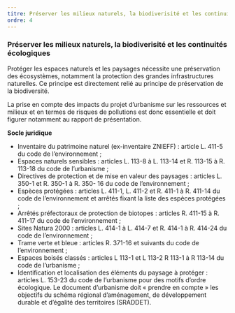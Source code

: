 ```yaml
---
titre: Préserver les milieux naturels, la biodiverisité et les continuités écologiques
ordre: 4
---
```


### Préserver les milieux naturels, la biodiverisité et les continuités écologiques

Protéger les espaces naturels et les paysages nécessite une préservation des écosystèmes, notamment la
protection des grandes infrastructures naturelles. Ce principe est directement relié au principe de
préservation de la biodiversité.

La prise en compte des impacts du projet d’urbanisme sur les ressources et milieux et en termes de
risques de pollutions est donc essentielle et doit figurer notamment au rapport de présentation.

**Socle juridique**

- Inventaire du patrimoine naturel (ex-inventaire ZNIEFF) : article L. 411-5 du code de
l’environnement ;
- Espaces naturels sensibles : articles L. 113-8 à L. 113-14 et R. 113-15 à R. 113-18 du code de
l’urbanisme ;
- Directives de protection et de mise en valeur des paysages : articles L. 350-1 et R. 350-1 à R. 350-
16 du code de l’environnement ;
- Espèces protégées : articles L. 411-1, L. 411-2 et R. 411-1 à R. 411-14 du code de l’environnement
et arrêtés fixant la liste des espèces protégées ;
- Arrêtés préfectoraux de protection de biotopes : articles R. 411-15 à R. 411-17 du code de
l’environnement ;
- Sites Natura 2000 : articles L. 414-1 à L. 414-7 et R. 414-1 à R. 414-24 du code de
l’environnement ;
- Trame verte et bleue : articles R. 371-16 et suivants du code de l’environnement ;
- Espaces boisés classés : articles L 113-1 et L 113-2 R 113-1 à R 113-14 du code de
l’urbanisme ;
- Identification et localisation des éléments du paysage à protéger : articles L. 153-23 du code de
l’urbanisme pour des motifs d’ordre écologique.
Le document d’urbanisme doit « prendre en compte » les objectifs du schéma régional d’aménagement, de
développement durable et d’égalité des territoires (SRADDET).
